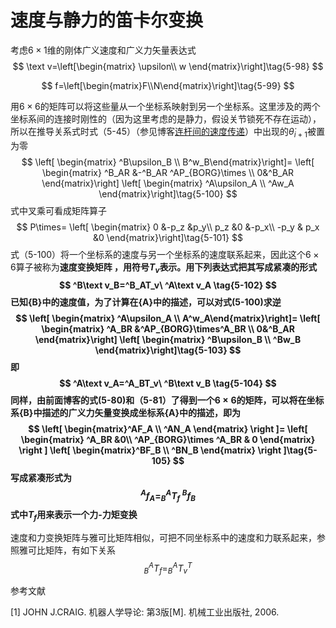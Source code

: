 # 速度与静力的笛卡尔变换

考虑$6\times 1$维的刚体广义速度和广义力矢量表达式
$$
\text v=\left[\begin{matrix}
\upsilon\\
w
\end{matrix}\right]\tag{5-98}
$$

$$
f=\left[\begin{matrix}F\\N\end{matrix}\right]\tag{5-99}
$$

用$6\times 6$的矩阵可以将这些量从一个坐标系映射到另一个坐标系。这里涉及的两个坐标系间的连接时刚性的（因为这里考虑的是静力，假设关节锁死不存在运动），所以在推导关系式时式（5-45）（参见博客[连杆间的速度传递](https://blog.csdn.net/libing403/article/details/82874294)）中出现的$\dot\theta_{i+1}$被置为零
$$
\left[ \begin{matrix}  ^B\upsilon_B \\ B^w_B\end{matrix}\right]=
\left[  \begin{matrix} ^B_AR &-^B_AR ^AP_{BORG}\times \\
0&^B_AR
\end{matrix}\right]
\left[ \begin{matrix}  
^A\upsilon_A \\
^Aw_A
\end{matrix}\right]\tag{5-100}
$$
式中叉乘可看成矩阵算子
$$
P\times=
\left[ \begin{matrix}  
0 &-p_z &p_y\\
p_z &0 &-p_x\\
-p_y & p_x &0
\end{matrix}\right]\tag{5-101}
$$
式（5-100）将一个坐标系的速度与另一个坐标系的速度联系起来，因此这个$6\times6$算子被称为**速度变换矩阵 **，用符号$T_v$表示。用下列表达式把其写成紧凑的形式
$$
^B\text v_B=^B_AT_v\ ^A\text v_A \tag{5-102}
$$
已知{B}中的速度值，为了计算在{A}中的描述，可以对式(5-100)求逆
$$
\left[ \begin{matrix}  ^A\upsilon_A \\ A^w_A\end{matrix}\right]=
\left[  \begin{matrix} 
^A_BR &^AP_{BORG}\times^A_BR  \\
0&^B_AR
\end{matrix}\right]
\left[ \begin{matrix}  
^B\upsilon_B \\
^Bw_B
\end{matrix}\right]\tag{5-103}
$$
即
$$
^A\text v_A=^A_BT_v\ ^B\text v_B \tag{5-104}
$$
同样，由前面博客的式(5-80)和（5-81）了得到一个$6\times6$的矩阵，可以将在坐标系{B}中描述的广义力矢量变换成坐标系{A}中的描述，即为
$$
\left[ \begin{matrix}^AF_A  \\ ^AN_A \end{matrix} \right ]=
\left[ \begin{matrix}
^A_BR &0\\ 
^AP_{BORG}\times ^A_BR & 0
\end{matrix} \right ]
\left[ \begin{matrix}^BF_B  \\ ^BN_B \end{matrix} \right ]\tag{5-105}
$$
写成紧凑形式为
$$
^Af_A=^A_BT_f\ ^Bf_B \tag{5-106}
$$
式中$T_f$用来表示一个**力-力矩变换**

速度和力变换矩阵与雅可比矩阵相似，可把不同坐标系中的速度和力联系起来，参照雅可比矩阵，有如下关系
$$
^A_BT_f=^A_BT_v^T \tag{107}
$$


参考文献

[1] JOHN J.CRAIG. 机器人学导论: 第3版[M]. 机械工业出版社, 2006.


